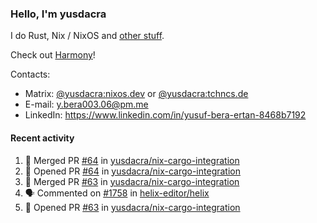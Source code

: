 ### Hello, I'm yusdacra

I do Rust, Nix / NixOS and [other stuff](https://yusdacra.gitlab.io/about).

Check out [Harmony](https://github.com/harmony-development)!

Contacts:
- Matrix: [@yusdacra:nixos.dev](https://matrix.to/#/@yusdacra:nixos.dev) or [@yusdacra:tchncs.de](https://matrix.to/#/@yusdacra:tchncs.de)
- E-mail: y.bera003.06@pm.me
- LinkedIn: https://www.linkedin.com/in/yusuf-bera-ertan-8468b7192

#### Recent activity

<!--START_SECTION:activity-->
1. 🎉 Merged PR [#64](https://github.com/yusdacra/nix-cargo-integration/pull/64) in [yusdacra/nix-cargo-integration](https://github.com/yusdacra/nix-cargo-integration)
2. 💪 Opened PR [#64](https://github.com/yusdacra/nix-cargo-integration/pull/64) in [yusdacra/nix-cargo-integration](https://github.com/yusdacra/nix-cargo-integration)
3. 🎉 Merged PR [#63](https://github.com/yusdacra/nix-cargo-integration/pull/63) in [yusdacra/nix-cargo-integration](https://github.com/yusdacra/nix-cargo-integration)
4. 🗣 Commented on [#1758](https://github.com/helix-editor/helix/issues/1758) in [helix-editor/helix](https://github.com/helix-editor/helix)
5. 💪 Opened PR [#63](https://github.com/yusdacra/nix-cargo-integration/pull/63) in [yusdacra/nix-cargo-integration](https://github.com/yusdacra/nix-cargo-integration)
<!--END_SECTION:activity-->

